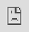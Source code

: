 ```yaml
---
title: How Money Is Created Through Debt
post_status: publish
featured_image: /_images/HowMoneyIsCreatedThroughDebt.jpeg
---
```


<iframe src="https://player.vimeo.com/video/845533956?badge=0&amp;autopause=0&amp;player_id=0&amp;app_id=58479" frameborder="0" allow="autoplay; fullscreen; picture-in-picture" allowfullscreen style="position:absolute;top:0;left:0;width:100%;height:100%;" title="006 How Money Is Created Through Debt"></iframe>

<div style="margin-bottom:30px;"></div>

## Transcript

Now we take a look at how money is being created by loans and debt. So Alice, for instance, has $100 dollars and wants to deposit that into the bank. The bank then gives a loan to Bob. It's a loan of $100 dollars. Bob then has to work for that to pay off the loan. And he does not only have to pay back the loan, he also has to pay back interest rates on that loan. So he basically pays back $110 to the bank. And that's why a loan is actually an asset for the bank because they get more without doing anything, while a deposit is more of a liability because they have to give Alice the money back when she wants it. 

And there we also need to talk about banking risks. So let's take that example again. Alice is depositing $100 dollars into the bank. Bob wants to have a loan, and the bank can only give him $90 because they have to have a fractional reserve in the bank. They have to have at least $10, like 10%. But many banks don't even have that requirement anymore. Most banks in the US, as far as I know, can actually lend out all the money they have. They don't have to keep any reserve anymore. So Bob takes out a loan of $90 and then Alice comes along and says, hey, I want my money back. And the bank tells her, sorry, but we don't have your money because we lent it out to someone else. And that's why Alice actually, although she has the money in the first place, is a liability to the bank. And on the other hand, as we said before, Bob has to deliver the loan back, including interest on top of it. And that's why he's an asset.

And then we need to look into fractional reserve banking. How does this work? As I said before, in many countries, like the US and I also think in the UK, banks don't really need to have any reserves anymore. These requirements were basically deleted or taken off from them during the Corona crisis. So Alice, same example, has a $100 dollars. She wants to deposit that in the bank. Bob takes a loan of $90 and the bank has a reserve of $10. That means in the overall economical system, we now have $190 in a ledger because the bank has the deposit. On the other side, they lent out the money to Bob. So it's $190 in this system, and the bank is holding $10 as a reserve. Then Bob spends this $90 on something he's buying from Mary. Mary wants to deposit these $90 into the bank. So the bank has an additional reserve of $9 and gives a loan out to be for $81. So the system now has $271 and the bank only a reserve of $19. And on and on and on it goes. 

And in the end, you see that's how we are going into these huge debt spirals where the banks, if we all were to go to the bank today to get back our deposits, the bank would need to close and shut down. They can't pay you back that money. And that's why this system is so fragile. So in that system, in the end now, we would have $344 and the bank has only $127.
